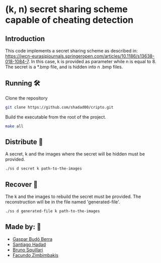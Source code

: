 # (k, n) secret sharing scheme capable of cheating detection

## Introduction
This code implements a secret sharing scheme as described in:
https://jwcn-eurasipjournals.springeropen.com/articles/10.1186/s13638-018-1084-7. 
In this case, k is provided as parameter while n is equal to 8. The secret is a *.bmp file, and is hidden into n .bmp files. 


## Running 🛠️
Clone the repository
```bash
git clone https://github.com/shadad00/cripto.git
```
Build the executable from the root of the project.
```bash
make all
```



## Distribute 🚀
A secret, k and the images where the secret will be hidden must be provided.
```bash
./ss d secret k path-to-the-images
```

## Recover 🚀
The k and the images to rebuild the secret must be provided. The reconstruction will be in the file named 'generated-file'.
```bash
./ss d generated-file k path-to-the-images
```



## Made by: 💭
- [Gaspar Budó Berra](https://github.com/gbudoberra)
- [Santiago Hadad](https://github.com/shadad00)
- [Bruno Squillari](https://github.com/bsquillari)
- [Facundo Zimbimbakis](https://github.com/fzimbimbakis)
